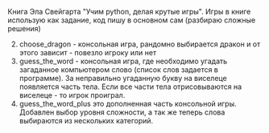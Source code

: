 Книга Эла Свейгарта "Учим python, делая крутые игры".
Игры в книге использую как задание, код пишу в основном сам (разбираю сложные решения)

2. choose_dragon - консольная игра, рандомно выбирается дракон и от этого зависит - повезло игроку или нет
3. guess_the_word - консольная игра, где необходимо угадать загаданное компьютером слово (список слов задается в программе). За неправильно угаданную букву на виселеце появляется часть тела. Если все части тела отрисовываются на виселеце - то игрок проиграл.
4. guess_the_word_plus это дополненная часть консольной игры. Добавлен выбор уровня сложности, а так же теперь слова выбираются из нескольких категорий.
